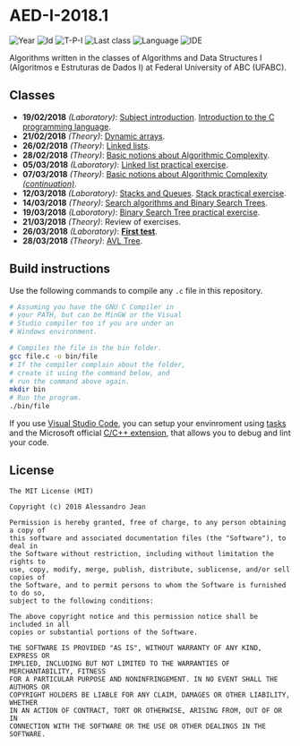 # AED-I-2018.1
![Year][year] ![Id][id] ![T-P-I][tpi] ![Last class][last-class]
![Language][language] ![IDE][ide]

Algorithms written in the classes of Algorithms and Data Structures I (Algoritmos e Estruturas de Dados I) at Federal University of ABC (UFABC).

[year]: https://img.shields.io/badge/year-2018.1-blue.svg?style=flat-square
[id]: https://img.shields.io/badge/id-MCTA001--13-yellowgreen.svg?style=flat-square
[tpi]: https://img.shields.io/badge/T--P--I-2--2--4-lightgrey.svg?style=flat-square
[last-class]: https://img.shields.io/badge/last_class-2018.03.28-green.svg?style=flat-square
[language]: https://img.shields.io/badge/language-C-yellow.svg?style=flat-square
[ide]: https://img.shields.io/badge/IDE-VSCode-orange.svg?style=flat-square

## Classes

- **19/02/2018** *(Laboratory)*: [Subject introduction]. [Introduction to the C
programming language].
- **21/02/2018** *(Theory)*: [Dynamic arrays].
- **26/02/2018** *(Theory)*: [Linked lists].
- **28/02/2018** *(Theory)*: [Basic notions about Algorithmic Complexity].
- **05/03/2018** *(Laboratory)*: [Linked list practical exercise].
- **07/03/2018** *(Theory)*: [Basic notions about Algorithmic Complexity *(continuation)*].
- **12/03/2018** *(Laboratory)*: [Stacks and Queues]. [Stack practical exercise].
- **14/03/2018** *(Theory)*: [Search algorithms and Binary Search Trees].
- **19/03/2018** *(Laboratory)*: [Binary Search Tree practical exercise].
- **21/03/2018** *(Theory)*: Review of exercises.
- **26/03/2018** *(Laboratory)*: **[First test]**.
- **28/03/2018** *(Theory)*: [AVL Tree].

[Subject introduction]: classes/laboratory/2018.02.19/part-1/
[Introduction to the C programming language]: classes/laboratory/2018.02.19/part-2/
[Dynamic arrays]: classes/theory/2018.02.21/
[Linked lists]: classes/theory/2018.02.26/
[Basic notions about Algorithmic Complexity]: classes/theory/2018.02.28/
[Linked list practical exercise]: practical/2018.03.05/
[Basic notions about Algorithmic Complexity *(continuation)*]: classes/theory/2018.03.07/
[Stacks and Queues]: classes/laboratory/2018.03.12/
[Stack practical exercise]: practical/2018.03.12/
[Search algorithms and Binary Search Trees]: classes/theory/2018.03.14/
[Binary Search Tree practical exercise]: practical/2018.03.19/
[First test]: tests/test-01/
[AVL Tree]: classes/theory/2018.03.28/


## Build instructions

Use the following commands to compile any `.c` file in this repository.

```bash
# Assuming you have the GNU C Compiler in
# your PATH, but can be MinGW or the Visual
# Studio compiler too if you are under an 
# Windows environment.

# Compiles the file in the bin folder.
gcc file.c -o bin/file
# If the compiler complain about the folder,
# create it using the command below, and
# run the command above again.
mkdir bin
# Run the program.
./bin/file
```

If you use [Visual Studio Code](https://code.visualstudio.com), you can
setup your envinroment using 
[tasks](https://code.visualstudio.com/docs/editor/tasks) 
and the Microsoft official 
[C/C++ extension](https://code.visualstudio.com/docs/languages/cpp), that allows you to debug and lint your code.

## License

    The MIT License (MIT)

    Copyright (c) 2018 Alessandro Jean

    Permission is hereby granted, free of charge, to any person obtaining a copy of
    this software and associated documentation files (the "Software"), to deal in
    the Software without restriction, including without limitation the rights to
    use, copy, modify, merge, publish, distribute, sublicense, and/or sell copies of
    the Software, and to permit persons to whom the Software is furnished to do so,
    subject to the following conditions:
    
    The above copyright notice and this permission notice shall be included in all
    copies or substantial portions of the Software.

    THE SOFTWARE IS PROVIDED "AS IS", WITHOUT WARRANTY OF ANY KIND, EXPRESS OR
    IMPLIED, INCLUDING BUT NOT LIMITED TO THE WARRANTIES OF MERCHANTABILITY, FITNESS
    FOR A PARTICULAR PURPOSE AND NONINFRINGEMENT. IN NO EVENT SHALL THE AUTHORS OR
    COPYRIGHT HOLDERS BE LIABLE FOR ANY CLAIM, DAMAGES OR OTHER LIABILITY, WHETHER
    IN AN ACTION OF CONTRACT, TORT OR OTHERWISE, ARISING FROM, OUT OF OR IN
    CONNECTION WITH THE SOFTWARE OR THE USE OR OTHER DEALINGS IN THE SOFTWARE.
